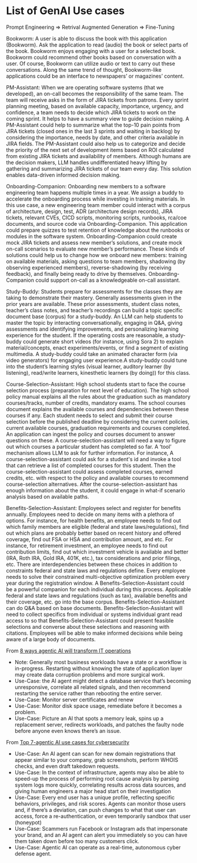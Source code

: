 # List of GenAI Use cases

Prompt Engineering => Retrival Augmented Generation => Fine-Tuning

Bookworm: A user is able to discuss the book with this application (Bookworm). Ask the application to read (audio) the book or select parts of the book. Bookworm enjoys engaging with a user for a selected book. Bookworm could recommend other books based on conversation with a user. Of course, Bookworm can utilize audio or text to carry out these conversations. Along the same trend of thought, Bookworm-like applications could be an interface to newspapers’ or magazines’ content.

PM-Assistant: When we are operating software systems (that we developed), an on-call becomes the responsibility of the same team. The team will receive asks in the form of JIRA tickets from patrons. Every sprint planning meeting, based on available capacity, importance, urgency, and confidence, a team needs to decide which JIRA tickets to work on the coming sprint. It helps to have a summary view to guide decision making. A PM-Assistant could help to summarize what the top-10 pain points from JIRA tickets (closed ones in the last 3 sprints and waiting in backlog) by considering the importance, needs by date, and other criteria available in JIRA fields. The PM-Assistant could also help us to categorize and decide the priority of the next set of development items based on ROI calculated from existing JIRA tickets and availability of members. Although humans are the decision makers, LLM handles undifferentiated heavy lifting by gathering and summarizing JIRA tickets of our team every day. This solution enables data-driven informed decision making.

Onboarding-Companion: Onboarding new members to a software engineering team happens multiple times in a year. We assign a buddy to accelerate the onboarding process while investing in training materials. In this use case, a new engineering team member could interact with a corpus of architecture, design, test, ADR (architecture design records), JIRA tickets, relevant CVEs, CICD scripts, monitoring scripts, runbooks, rca/coe documents, and source code via Onboarding-Companion. This application could prepare quizzes to test retention of knowledge about the runbooks or modules in the software system. Onboarding-Companion could create mock JIRA tickets and assess new member’s solutions, and create mock on-call scenarios to evaluate new member’s performance. These kinds of solutions could help us to change how we onboard new members: training on available materials, asking questions to team members, shadowing (by observing experienced members), reverse-shadowing (by receiving feedback), and finally being ready to drive by themselves. Onboarding-Companion could support on-call as a knowledgeable on-call assistant.

Study-Buddy: Students prepare for assessments for the classes they are taking to demonstrate their mastery. Generally assessments given in the prior years are available. These prior assessments, student class notes, teacher’s class notes, and teacher’s recordings can build a topic specific document base (corpus) for a study-buddy. An LLM can help students to master the topic by interacting conversationally, engaging in Q&A, giving assessments and identifying improvements, and personalizing learning experience for the student. If the operating costs are reasonable, a study-buddy could generate short videos (for instance, using Sora 2) to explain material/concepts, enact experiments/events, or find a segment of existing multimedia. A study-buddy could take an animated character form (via video generators) for engaging user experience.A study-buddy could tune into the student’s learning styles (visual learner, auditory learner (by listening), read/write learners, kinesthetic learners (by doing)) for this class.

Course-Selection-Assistant: High school students start to face the course selection process (preparation for next level of education). The high school policy manual explains all the rules about the graduation such as mandatory courses/tracks, number of credits, mandatory exams. The school courses document explains the available courses and dependencies between these courses if any. Each student needs to select and submit their course selection before the published deadline by considering the current policies, current available courses, graduation requirements and courses completed. An application can ingest the policy and courses document to answer questions on these. A course-selection-assistant will need a way to figure out which courses a particular student has completed so far. A ‘tool’ mechanism allows LLM to ask for further information. For instance, A course-selection-assistant could ask for a student's id and invoke a tool that can retrieve a list of completed courses for this student. Then the course-selection-assistant could assess completed courses, earned credits, etc. with respect to the policy and available courses to recommend course-selection alternatives. After the course-selection-assistant has enough information about the student, it could engage in what-if scenario analysis based on available paths.

Benefits-Selection-Assistant: Employees select and register for benefits annually. Employees need to decide on many items with a plethora of options. For instance, for health benefits, an employee needs to find out which family members are eligible (federal and state laws/regulations), find out which plans are probably better based on recent history and offered coverage, find out FSA or HSA and contribution amount, and etc. For instance, for retirement investment, an employee needs to find out contribution limits, find out which investment vehicle is available and better (IRA, Roth IRA, Gold IRA, 401K, etc.), tax considerations and prior filings, etc. There are interdependencies between these choices in addition to constraints federal and state laws and regulations define. Every employee needs to solve their constrained multi-objective optimization problem every year during the registration window. A Benefits-Selection-Assistant could be a powerful companion for each individual during this process. Applicable federal and state laws and regulations (such as tax), available benefits and their coverage, etc. go into the base corpus. Benefits-Selection-Assistant can do Q&A based on base documents. Benefits-Selection-Assistant will need to collect specifics from individual or systems individual grant read access to so that Benefits-Selection-Assistant could present feasible selections and converse about these selections and reasoning with citations. Employees will be able to make informed decisions while being aware of a large body of documents.

From [8 ways agentic AI will transform IT operations](https://www.cio.com/article/4079008/8-ways-agentic-ai-will-transform-it-operations.html)
- Note: Generally most business workloads have a state or a workflow is in-progress. Restarting without knowing the state of application layer may create data corruption problems and more surgical work.
- Use-Case: the AI agent might detect a database service that’s becoming unresponsive, correlate all related signals, and then recommend restarting the service rather than rebooting the entire server.
- Use-Case: Monitor server certificates and renew
- Use-Case: Monitor disk space usage, remediate before it becomes a problem.
- Use-Case: Picture an AI that spots a memory leak, spins up a replacement server, redirects workloads, and patches the faulty node before anyone even knows there’s an issue.

From [Top 7-agentic AI use cases for cybersecurity](https://www.csoonline.com/article/4079887/top-7-agentic-ai-use-cases-for-cybersecurity.html)
- Use-Case: An AI agent can scan for new domain registrations that appear similar to your company, grab screenshots, perform WHOIS checks, and even draft takedown requests.
- Use-Case: In the context of infrastructure, agents may also be able to speed-up the process of performing root cause analysis by parsing system logs more quickly, correlating results across data sources, and giving human engineers a major head start on their investigation
- Use-Case: Every end user has a unique profile, reflecting specific behaviors, privileges, and risk scores. Agents can monitor those users and, if there’s a deviation, can push changes to what that user can access, force a re-authentication, or even temporarily sandbox that user (honeypot)
- Use-Case: Scammers run Facebook or Instagram ads that impersonate your brand, and an AI agent can alert you immediately so you can have them taken down before too many customers click.
- Use-Case: Agentic AI can operate as a real-time, autonomous cyber defense agent.
